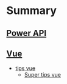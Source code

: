 # Summary
## [Power API](power_api.md)
## [Vue](vue.md)
* [tips vue](vue/tips_vue.md)
    * [Super tips vue](vue/tips_vue/super_tips_vue.md)
